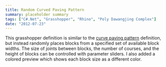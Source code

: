 ```yaml
---
title: Random Curved Paving Pattern
summary: placeholder summary
tags: ["C#.Net", "Grasshopper", "Rhino", "Poly Dawangjing Complex"]
date: "2012-07-23"
---
```


This grasshopper definition is similar to the [curve paving pattern](http://www.ericanastas.com/curved-paving-pattern/ "Curved Paving Pattern") definition, but instead randomly places blocks from a specified set of available block widths. The size of joints between blocks, the number of courses, and the height of blocks can be controlled with parameter sliders. I also added a colored preview which shows each block size as a different color.
